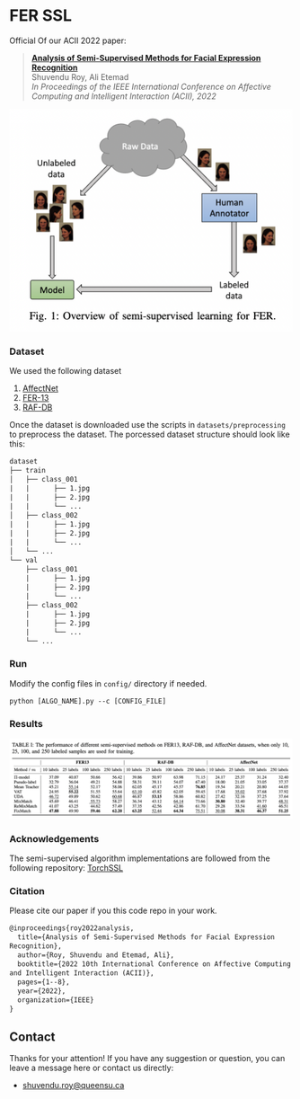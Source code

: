 
# FER SSL
 
Official Of our ACII 2022 paper:

> [**Analysis of Semi-Supervised Methods for Facial Expression Recognition**](https://arxiv.org/abs/2208.00544)      
> Shuvendu Roy, Ali Etemad       
> *In Proceedings of the IEEE International Conference on Affective Computing and Intelligent Interaction (ACII), 2022*




<p align="center">
  <img src="https://github.com/ShuvenduRoy/SSL_FER/blob/main/figures/overview.png?raw=true" alt="drawing" width="600"/>
</p>

### Dataset
We used the following dataset 
1. [AffectNet](http://mohammadmahoor.com/affectnet/)
2. [FER-13](https://www.kaggle.com/datasets/msambare/fer2013)
3. [RAF-DB](http://www.whdeng.cn/RAF/model1.html)

Once the dataset is downloaded use the scripts in `datasets/preprocessing` to preprocess the dataset.
The porcessed dataset structure should look like this:
```
dataset
├── train
│   ├── class_001
|   |      ├── 1.jpg
|   |      ├── 2.jpg
|   |      └── ...
│   ├── class_002
|   |      ├── 1.jpg
|   |      ├── 2.jpg
|   |      └── ...
│   └── ...
└── val
    ├── class_001
    |      ├── 1.jpg
    |      ├── 2.jpg
    |      └── ...
    ├── class_002
    |      ├── 1.jpg
    |      ├── 2.jpg
    |      └── ...
    └── ...
```

### Run
Modify the config files in `config/` directory if needed.

```
python [ALGO_NAME].py --c [CONFIG_FILE]
```


### Results
<p align="center">
 <img src="https://github.com/ShuvenduRoy/SSL_FER/blob/main/figures/results.png?raw=true" alt="drawing" width="700"/>
</p>


### Acknowledgements
The semi-supervised algorithm implementations are followed from the following repository: [TorchSSL](https://github.com/TorchSSL/TorchSSL)

### Citation
 
Please cite our paper if you this code repo in your work.
```
@inproceedings{roy2022analysis,
  title={Analysis of Semi-Supervised Methods for Facial Expression Recognition},
  author={Roy, Shuvendu and Etemad, Ali},
  booktitle={2022 10th International Conference on Affective Computing and Intelligent Interaction (ACII)},
  pages={1--8},
  year={2022},
  organization={IEEE}
}
```

## Contact
Thanks for your attention!
If you have any suggestion or question, you can leave a message here or contact us directly:
- shuvendu.roy@queensu.ca

